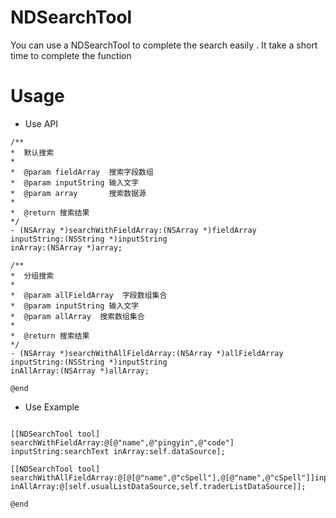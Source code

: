 # NDSearchTool
You can use a NDSearchTool to complete the search easily . It take a short time to complete the function

# Usage

* Use API

```objc
/**
*  默认搜索
*
*  @param fieldArray  搜索字段数组
*  @param inputString 输入文字
*  @param array       搜索数据源
*
*  @return 搜索结果
*/
- (NSArray *)searchWithFieldArray:(NSArray *)fieldArray
inputString:(NSString *)inputString
inArray:(NSArray *)array;

/**
*  分组搜索
*
*  @param allFieldArray  字段数组集合
*  @param inputString 输入文字
*  @param allArray  搜索数组集合
*
*  @return 搜索结果
*/
- (NSArray *)searchWithAllFieldArray:(NSArray *)allFieldArray
inputString:(NSString *)inputString
inAllArray:(NSArray *)allArray;

@end
```

* Use Example

```objc

[[NDSearchTool tool] searchWithFieldArray:@[@"name",@"pingyin",@"code"] inputString:searchText inArray:self.dataSource];

[[NDSearchTool tool] searchWithAllFieldArray:@[@[@"name",@"cSpell"],@[@"name",@"cSpell"]]inputString:searchText inAllArray:@[self.usualListDataSource,self.traderListDataSource]];

@end
```
